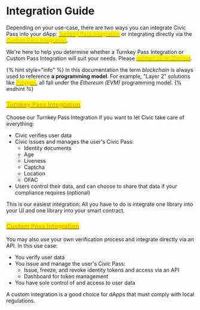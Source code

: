 # Integration Guide

Depending on your use-case, there are two ways you can integrate Civic Pass into your dApp: [<mark style="color:orange;">Turnkey Pass Integration</mark>](turnkey-integration/) or integrating directly via the [<mark style="color:orange;">Custom Pass Integration</mark>](./#custom-pass-integration).&#x20;

We're here to help you determine whether a Turnkey Pass Integration or Custom Pass Integration will suit your needs. Please [<mark style="color:orange;">contact us on Discord</mark>](https://discord.com/invite/MWmhXauJw8).

{% hint style="info" %}
In this documentation the term _blockchain_ is always used to reference **a programming model**. For example, "Layer 2" solutions like [<mark style="color:orange;">Polygon</mark>](https://polygon.io/), all fall under the _Ethereum (EVM)_ programming model.
{% endhint %}

### <mark style="color:orange;"></mark>[<mark style="color:orange;">Turnkey Pass Integration</mark>](turnkey-integration/)

Choose our Turnkey Pass Integration if you want to let Civic take care of everything:

* Civic verifies user data
* Civic issues and manages the user's Civic Pass:
  * Identity documents
  * Age
  * Liveness
  * Captcha
  * Location
  * OFAC
* Users control their data, and can choose to share that data if your compliance requires (optional)

This is our easiest integration: All you have to do is integrate one library into your UI and one library into your smart contract.

### <mark style="color:orange;"></mark>[<mark style="color:orange;">Custom Pass Integration</mark>](custom-integration/)<mark style="color:orange;"></mark>

You may also use your own verification process and integrate directly via an API. In this use case:

* You verify user data
* You issue and manage the user's Civic Pass:
  * Issue, freeze, and revoke identity tokens and access via an API
  * Dashboard for token management
* You have sole control of and access to user data

A custom integration is a good choice for dApps that must comply with local regulations.
